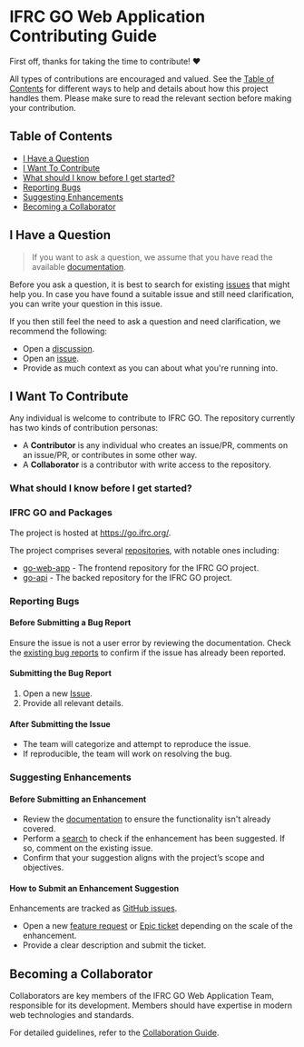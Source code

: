 # IFRC GO Web Application Contributing Guide

First off, thanks for taking the time to contribute! ❤️

All types of contributions are encouraged and valued. See the [Table of Contents](#table-of-contents) for different ways to help and details about how this project handles them. Please make sure to read the relevant section before making your contribution.

## Table of Contents

* [I Have a Question](#i-have-a-question)
* [I Want To Contribute](#i-want-to-contribute)
* [What should I know before I get started?](#what-should-i-know-before-i-get-started)
* [Reporting Bugs](#reporting-bugs)
* [Suggesting Enhancements](#suggesting-enhancements)
* [Becoming a Collaborator](#becoming-a-collaborator)

## I Have a Question

> If you want to ask a question, we assume that you have read the available [documentation](https://go-wiki.ifrc.org/en/home).

Before you ask a question, it is best to search for existing [issues](https://github.com/IFRCGo/go-web-app/issues) that might help you. In case you have found a suitable issue and still need clarification, you can write your question in this issue.

If you then still feel the need to ask a question and need clarification, we recommend the following:

* Open a [discussion](https://github.com/IFRCGo/go-web-app/discussions).
* Open an [issue](https://github.com/IFRCGo/go-web-app/issues/new/choose).
* Provide as much context as you can about what you're running into.

## I Want To Contribute

Any individual is welcome to contribute to IFRC GO. The repository currently has two kinds of contribution personas:

* A **Contributor** is any individual who creates an issue/PR, comments on an issue/PR, or contributes in some other way.
* A **Collaborator** is a contributor with write access to the repository.

### What should I know before I get started?

### IFRC GO and Packages

The project is hosted at <https://go.ifrc.org/>.

The project comprises several [repositories](https://github.com/orgs/IFRCGo/repositories), with notable ones including:

* [go-web-app](https://github.com/IFRCGo/go-web-app/) -  The frontend repository for the IFRC GO project.
* [go-api](https://github.com/IFRCGo/go-api) - The backed repository for the IFRC GO project.

### Reporting Bugs

#### Before Submitting a Bug Report

Ensure the issue is not a user error by reviewing the documentation. Check the [existing bug reports](https://github.com/IFRCGo/go-web-app/issues?q=is%3Aissue%20state%3Aopen%20type%3ABug) to confirm if the issue has already been reported.

#### Submitting the Bug Report

1. Open a new [Issue](https://github.com/IFRCGo/go-web-app/issues/new?q=is%3Aissue+state%3Aopen+type%3ABug\&template=01_bug_report.yml).
2. Provide all relevant details.

#### After Submitting the Issue

* The team will categorize and attempt to reproduce the issue.
* If reproducible, the team will work on resolving the bug.

### Suggesting Enhancements

#### Before Submitting an Enhancement

* Review the [documentation](https://go-wiki.ifrc.org/en/home) to ensure the functionality isn't already covered.
* Perform a [search](https://github.com/IFRCGo/go-web-app/issues) to check if the enhancement has been suggested. If so, comment on the existing issue.
* Confirm that your suggestion aligns with the project’s scope and objectives.

#### How to Submit an Enhancement Suggestion

Enhancements are tracked as [GitHub issues](https://github.com/IFRCGo/go-web-app/issues).

* Open a new [feature request](https://github.com/IFRCGo/go-web-app/issues/new?q=is%3Aissue+state%3Aopen+type%3ABug\&template=02_feature_request.yml) or [Epic ticket](https://github.com/IFRCGo/go-web-app/issues/new?q=is%3Aissue+state%3Aopen+type%3ABug\&template=03_epic_request.yml) depending on the scale of the enhancement.
* Provide a clear description and submit the ticket.

## Becoming a Collaborator

Collaborators are key members of the IFRC GO Web Application Team, responsible for its development. Members should have expertise in modern web technologies and standards.

For detailed guidelines, refer to the [Collaboration Guide](./COLLABORATING.md).
